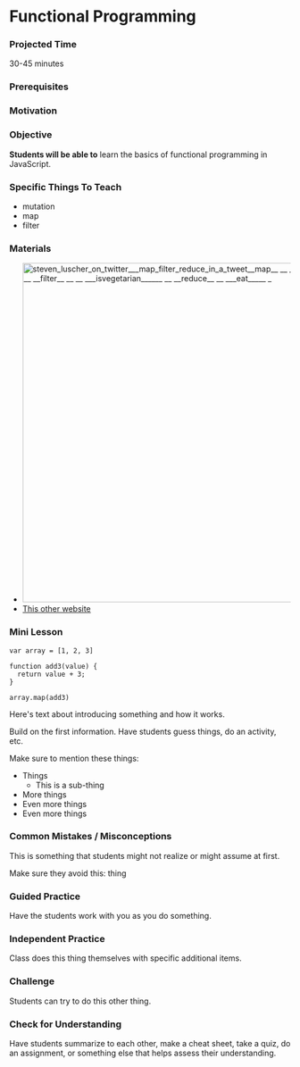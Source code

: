 # Functional Programming

### Projected Time
30-45 minutes

### Prerequisites


### Motivation


### Objective
**Students will be able to** learn the basics of functional programming in JavaScript.

### Specific Things To Teach
- mutation
- map
- filter

### Materials

- <img width="608" alt="steven_luscher_on_twitter___map_filter_reduce_in_a_tweet__map__ __ __ ___cook______ __ __ __filter__ __ __ ___isvegetarian______ __ __reduce__ __ ___eat_____ _" src="https://cloud.githubusercontent.com/assets/16581819/22812830/e2d723fe-eefb-11e6-87ed-775e2b5fd105.png">
- [This other website](otherexample.com)

### Mini Lesson

    var array = [1, 2, 3]

    function add3(value) {
      return value + 3;
    }

    array.map(add3)

Here's text about introducing something and how it works.

Build on the first information. Have students guess things, do an activity, etc.

Make sure to mention these things:
- Things
	- This is a sub-thing
- More things
- Even more things
- Even more things


### Common Mistakes / Misconceptions

This is something that students might not realize or might assume at first.

Make sure they avoid this: thing


### Guided Practice

Have the students work with you as you do something.


### Independent Practice

Class does this thing themselves with specific additional items.


### Challenge

Students can try to do this other thing.


### Check for Understanding

Have students summarize to each other, make a cheat sheet, take a quiz, do an assignment, or something else that helps assess their understanding.
